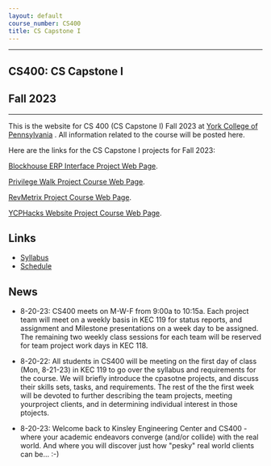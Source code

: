 ```yaml
---
layout: default
course_number: CS400
title: CS Capstone I
---
```


--- --- --- --- --- --- --- --- --- --- --- --- --- --- --- --- --- --- --- --- --- --- --- ---

## CS400: CS Capstone I

## Fall 2023

--- --- --- --- --- --- --- --- --- --- --- --- --- --- --- --- --- --- --- --- --- --- --- ---

This is the website for CS 400 (CS Capstone I) Fall 2023 at [York College of Pennsylvania](http://www.ycp.edu) .  All information related to the course will be posted here.

Here are the links for the CS Capstone I projects for Fall 2023:

[Blockhouse ERP Interface Project Web Page](https://ycpcs.github.io/cs400-fall2023-BH).
 
[Privilege Walk Project Course Web Page](https://ycpcs.github.io/cs400-fall2023-PW).

[RevMetrix Project Course Web Page](https://ycpcs.github.io/cs400-fall2023-RM).

[YCPHacks Website Project Course Web Page](https://ycpcs.github.io/cs400-fall2023-Hacks).


## Links

* [Syllabus](syllabus.html)
* [Schedule](schedule.html)


## News
<!-- Commenting out News until it's needed - and the dates could change, anyway

* 11-14-22: Assignment 7 (Final Report and Final Peer Evals) are both due by Noon, Sunday, 12-11-22

* 11-14-22: Assignment 7 (Final System Presentation) is from 11:00am to 12:50pm, Monday, 12-5-22, with presentation and demo in class

* 11-14-22: Assignment 7 (Draft Technical Report) is due by Noon, Sunday, 12-4-22, in your Google Team Drive

* 11-14-22: Your status report for Monday, 11-28-22 has been moved to Wednesday, 11-30-22

* 11-14-22: On Monday, 11-21-22, you will be giving your status update to your clients: Tyler Franks & David McHugh 

* 10-28-22: Assignment 6 (50% Working System) is at 11:00am, Monday, 11-14-22, with presentation and demo during class

* 9-29-22: Mid-Semester Peer Evals are due Wednesday, 10-26-22 by Noon, via email in PDF form

* 9-29-22: Assignment 5 (Minimal Working System) is due 11:00am, Monday, 10-24-22, with presentation and demo during class

* 9-29-22: Assignment 4 (Analysis & Design) has been moved to 11:00am, Wednesday, 10-5-22, with presentation during class

* 9-19-22: Assignment 3 (Requirements) is due by 11:00am, Monday, 9-26-22, with presentation during class

* 9-19-22: Assignment 2 (Weekly Journals) are now due every Monday by 11:00am (prior to class), with a summary presentation in class on the days that do not already have another assignment due

* 8-27-22: Assignment 1 (Readiness Demo) is due by 11:00am, Friday, 9-16-22, with presentation during class

* 8-27-22: Assignment 1 (Project Proposal) is due by 11:00am, Friday, 9-9-22, with presentation during class

-->

* 8-20-23: CS400 meets on M-W-F from 9:00a to 10:15a.  Each project team will meet on a weekly basis in KEC 119 for status reports, and assignment and Milestone presentations on a week day to be assigned.  The remaining two weekly class sessions for each team will be reserved for team project work days in KEC 118.

* 8-20-22: All students in CS400 will be meeting on the first day of class (Mon, 8-21-23) in KEC 119 to go over the syllabus and requirements for the course.  We will briefly introduce the cpasotne projects, and discuss their skills sets, tasks, and requirements.  The rest of the the first week will be devoted to further describing the team projects, meeting yourproject clients, and in determining individual interest in those ptojects.

* 8-20-23: Welcome back to Kinsley Engineering Center and CS400 - where your academic endeavors converge (and/or collide) with the real world.  And where you will discover just how "pesky" real world clients can be... :-)